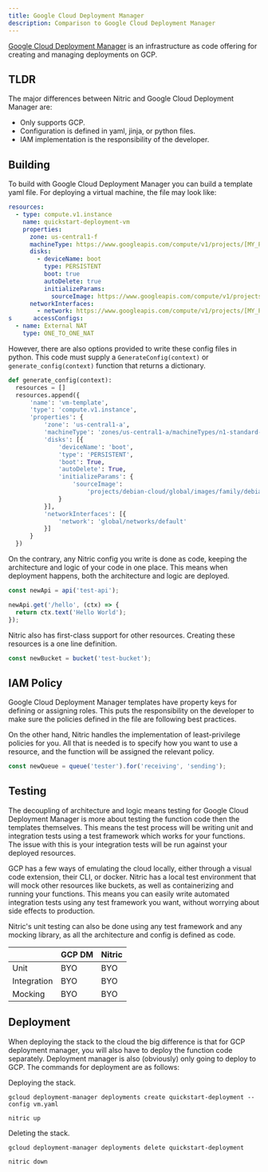 ```yaml
---
title: Google Cloud Deployment Manager
description: Comparison to Google Cloud Deployment Manager
---
```


[Google Cloud Deployment Manager](https://cloud.google.com/deployment-manager/docs#docs) is an infrastructure as code offering for creating and managing deployments on GCP.

## TLDR

The major differences between Nitric and Google Cloud Deployment Manager are:

- Only supports GCP.
- Configuration is defined in yaml, jinja, or python files.
- IAM implementation is the responsibility of the developer.

## Building

To build with Google Cloud Deployment Manager you can build a template yaml file. For deploying a virtual machine, the file may look like:

```yaml
resources:
  - type: compute.v1.instance
    name: quickstart-deployment-vm
    properties:
      zone: us-central1-f
      machineType: https://www.googleapis.com/compute/v1/projects/[MY_PROJECT]/zones/us-central1-f/machineTypes/f1-micro
      disks:
        - deviceName: boot
          type: PERSISTENT
          boot: true
          autoDelete: true
          initializeParams:
            sourceImage: https://www.googleapis.com/compute/v1/projects/debian-cloud/global/images/family/debian-9
      networkInterfaces:
        - network: https://www.googleapis.com/compute/v1/projects/[MY_PROJECT]/global/networks/default
s      accessConfigs:
  - name: External NAT
    type: ONE_TO_ONE_NAT
```

However, there are also options provided to write these config files in python. This code must supply a `GenerateConfig(context)` or `generate_config(context)` function that returns a dictionary.

```python
def generate_config(context):
  resources = []
  resources.append({
      'name': 'vm-template',
      'type': 'compute.v1.instance',
      'properties': {
          'zone': 'us-central1-a',
          'machineType': 'zones/us-central1-a/machineTypes/n1-standard-1',
          'disks': [{
              'deviceName': 'boot',
              'type': 'PERSISTENT',
              'boot': True,
              'autoDelete': True,
              'initializeParams': {
                  'sourceImage':
                      'projects/debian-cloud/global/images/family/debian-9'
              }
          }],
          'networkInterfaces': [{
              'network': 'global/networks/default'
          }]
      }
  })
```

On the contrary, any Nitric config you write is done as code, keeping the architecture and logic of your code in one place. This means when deployment happens, both the architecture and logic are deployed.

```typescript
const newApi = api('test-api');

newApi.get('/hello', (ctx) => {
  return ctx.text('Hello World');
});
```

Nitric also has first-class support for other resources. Creating these resources is a one line definition.

```typescript
const newBucket = bucket('test-bucket');
```

## IAM Policy

Google Cloud Deployment Manager templates have property keys for defining or assigning roles. This puts the responsibility on the developer to make sure the policies defined in the file are following best practices.

On the other hand, Nitric handles the implementation of least-privilege policies for you. All that is needed is to specify how you want to use a resource, and the function will be assigned the relevant policy.

```typescript
const newQueue = queue('tester').for('receiving', 'sending');
```

## Testing

The decoupling of architecture and logic means testing for Google Cloud Deployment Manager is more about testing the function code then the templates themselves. This means the test process will be writing unit and integration tests using a test framework which works for your functions. The issue with this is your integration tests will be run against your deployed resources.

GCP has a few ways of emulating the cloud locally, either through a visual code extension, their CLI, or docker. Nitric has a local test environment that will mock other resources like buckets, as well as containerizing and running your functions. This means you can easily write automated integration tests using any test framework you want, without worrying about side effects to production.

Nitric's unit testing can also be done using any test framework and any mocking library, as all the architecture and config is defined as code.

|             | GCP DM | Nitric |
| ----------- | ------ | ------ |
| Unit        | BYO    | BYO    |
| Integration | BYO    | BYO    |
| Mocking     | BYO    | BYO    |

## Deployment

When deploying the stack to the cloud the big difference is that for GCP deployment manager, you will also have to deploy the function code separately. Deployment manager is also (obviously) only going to deploy to GCP. The commands for deployment are as follows:

Deploying the stack.

```
gcloud deployment-manager deployments create quickstart-deployment --config vm.yaml

nitric up
```

Deleting the stack.

```
gcloud deployment-manager deployments delete quickstart-deployment

nitric down
```
